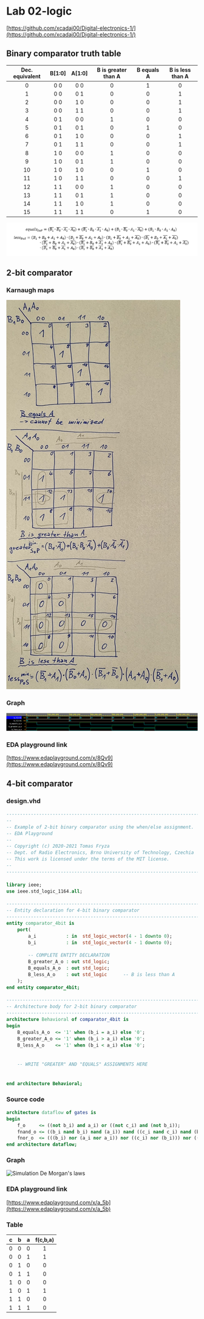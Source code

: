 # Lab 02-logic

[https://github.com/xcadaj00/Digital-electronics-1/](https://github.com/xcadaj00/Digital-electronics-1/)

## Binary comparator truth table

| **Dec. equivalent** | **B[1:0]** | **A[1:0]** | **B is greater than A** | **B equals A** | **B is less than A** |
| :-: | :-: | :-: | :-: | :-: | :-: |
| 0 | 0 0 | 0 0 | 0 | 1 | 0 |
| 1 | 0 0 | 0 1 | 0 | 0 | 1 |
| 2 | 0 0 | 1 0 | 0 | 0 | 1 |
| 3 | 0 0 | 1 1 | 0 | 0 | 1 |
| 4 | 0 1 | 0 0 | 1 | 0 | 0 |
| 5 | 0 1 | 0 1 | 0 | 1 | 0 |
| 6 | 0 1 | 1 0 | 0 | 0 | 1 |
| 7 | 0 1 | 1 1 | 0 | 0 | 1 |
| 8 | 1 0 | 0 0 | 1 | 0 | 0 |
| 9 | 1 0 | 0 1 | 1 | 0 | 0 |
| 10 | 1 0 | 1 0 | 0 | 1 | 0 |
| 11 | 1 0 | 1 1 | 0 | 0 | 1 |
| 12 | 1 1 | 0 0 | 1 | 0 | 0 |
| 13 | 1 1 | 0 1 | 1 | 0 | 0 |
| 14 | 1 1 | 1 0 | 1 | 0 | 0 |
| 15 | 1 1 | 1 1 | 0 | 1 | 0 |

![](images/equals_SoP.png)

## 2-bit comparator

### Karnaugh maps

![Karnaugh maps and minimized functions](images/maps.jpg)

### Graph

![Simulation 2-bit comparator](images/2bit.png)

### EDA playground link

[https://www.edaplayground.com/x/8Qv9](https://www.edaplayground.com/x/8Qv9)

## 4-bit comparator

### design.vhd

```vhdl
------------------------------------------------------------------------
--
-- Example of 2-bit binary comparator using the when/else assignment.
-- EDA Playground
--
-- Copyright (c) 2020-2021 Tomas Fryza
-- Dept. of Radio Electronics, Brno University of Technology, Czechia
-- This work is licensed under the terms of the MIT license.
--
------------------------------------------------------------------------

library ieee;
use ieee.std_logic_1164.all;

------------------------------------------------------------------------
-- Entity declaration for 4-bit binary comparator
------------------------------------------------------------------------
entity comparator_4bit is
    port(
        a_i           : in  std_logic_vector(4 - 1 downto 0);
    	b_i           : in  std_logic_vector(4 - 1 downto 0);

        -- COMPLETE ENTITY DECLARATION
        B_greater_A_o : out std_logic;
        B_equals_A_o  : out std_logic;
        B_less_A_o    : out std_logic      -- B is less than A
    );
end entity comparator_4bit;

------------------------------------------------------------------------
-- Architecture body for 2-bit binary comparator
------------------------------------------------------------------------
architecture Behavioral of comparator_4bit is
begin
    B_equals_A_o  <= '1' when (b_i = a_i) else '0';
    B_greater_A_o <= '1' when (b_i > a_i) else '0';
    B_less_A_o    <= '1' when (b_i < a_i) else '0';


    -- WRITE "GREATER" AND "EQUALS" ASSIGNMENTS HERE


end architecture Behavioral;
```
























### Source code

```vhdl
architecture dataflow of gates is
begin
    f_o     <= ((not b_i) and a_i) or ((not c_i) and (not b_i));
    fnand_o <= ((b_i nand b_i) nand (a_i)) nand ((c_i nand c_i) nand (b_i nand b_i));
    fnor_o  <= (((b_i) nor (a_i nor a_i)) nor ((c_i) nor (b_i))) nor (((b_i) nor (a_i nor a_i)) nor ((c_i) nor (b_i)));
end architecture dataflow;
```


### Graph

![Simulation De Morgan's laws](images/demorgangraph.png)

### EDA playground link

[https://www.edaplayground.com/x/a_5b](https://www.edaplayground.com/x/a_5b)

### Table

| **c** | **b** |**a** | **f(c,b,a)** |
| :-: | :-: | :-: | :-: |
| 0 | 0 | 0 | 1 |
| 0 | 0 | 1 | 1 |
| 0 | 1 | 0 | 0 |
| 0 | 1 | 1 | 0 |
| 1 | 0 | 0 | 0 |
| 1 | 0 | 1 | 1 |
| 1 | 1 | 0 | 0 |
| 1 | 1 | 1 | 0 |
